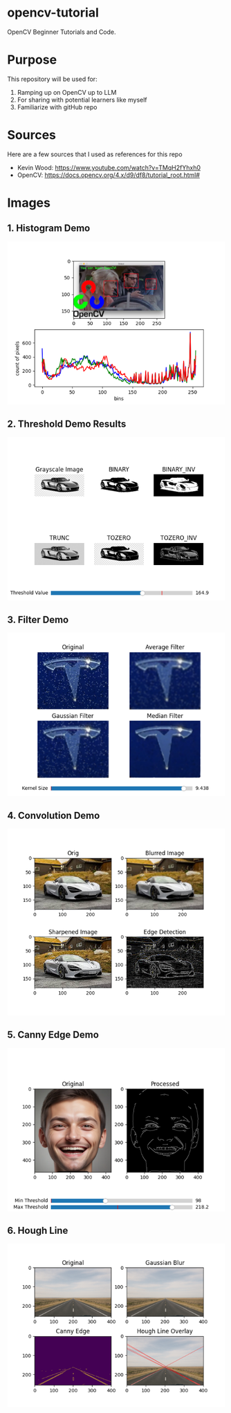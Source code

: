 # opencv-tutorial
OpenCV Beginner Tutorials and Code.

# Purpose
This repository will be used for: 
  1. Ramping up on OpenCV up to LLM
  2. For sharing with potential learners like myself
  3. Familiarize with gitHub repo

# Sources
Here are a few sources that I used as references for this repo
  - Kevin Wood: https://www.youtube.com/watch?v=TMqH2fYhxh0
  - OpenCV: https://docs.opencv.org/4.x/d9/df8/tutorial_root.html#

#  Images
## 1. Histogram Demo
![Histogram plot](./lesson_pics/histogram_output.png)


## 2. Threshold Demo Results
![Threshold Demo](./lesson_pics/threshold_demo.png)

## 3. Filter Demo
![Filter Demo](./lesson_pics/filter_demo2.png)

## 4. Convolution Demo
![Convolution](./lesson_pics/convolution_2D.png)

## 5. Canny Edge Demo
![Canny Demo](lesson_pics/canny_edge_demo.png)

## 6. Hough Line 
![Hough Line](lesson_pics/hough_line_overlay.png)